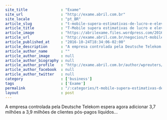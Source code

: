 ```yaml
---
site_title               : "Exame"
site_url                 : "http://exame.abril.com.br"
site_locale              : "pt_BR"
article_slug             : "t-mobile-supera-estimativas-de-lucro-e-eleva-previsao-de-clientes"
article_title            : "T-Mobile supera estimativas de lucro e eleva previsão de clientes"
article_image            : "https://abrilexame.files.wordpress.com/2016/09/size_960_16_9_loja-da-t-mobile.jpg?quality=70&strip=all&w=960"
article_url              : "http://exame.abril.com.br/negocios/t-mobile-supera-estimativas-de-lucro-e-eleva-previsao-de-clientes/"
article_published_at     : "2016-10-24T18:34:06-02:00"
article_description      : "A empresa controlada pela Deutsche Telekom espera agora adicionar 3,7 milhões a 3,9 milhões de clientes pós-pagos líquidos..."
article_author_name      : ""
article_author_image     : null
article_author_biography : null
article_author_profile   : "http://exame.abril.com.br/author/wpreuters/"
article_author_facebook  : null
article_author_twitter   : null
category                 : ['business']
tags                     : ['Exame']
permalink                : "/:categories/t-mobile-supera-estimativas-de-lucro-e-eleva-previsao-de-clientes/"
layout                   : post
---
```


A empresa controlada pela Deutsche Telekom espera agora adicionar 3,7 milhões a 3,9 milhões de clientes pós-pagos líquidos...
